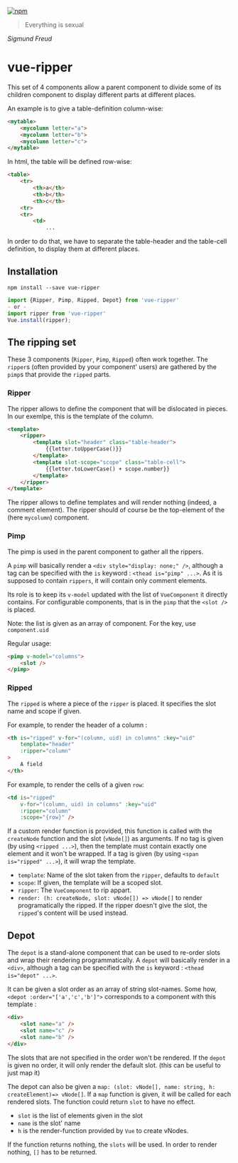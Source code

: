 [![npm](https://img.shields.io/npm/v/vue-ripper.svg)](https://www.npmjs.com/package/vue-ripper)

> Everything is sexual

*Sigmund Freud*
# vue-ripper
This set of 4 components allow a parent component to divide some of its children component to display different parts at different places.

An example is to give a table-definition column-wise:
```html
<mytable>
	<mycolumn letter="a">
	<mycolumn letter="b">
	<mycolumn letter="c">
</mytable>
```
In html, the table will be defined row-wise:
```html
<table>
	<tr>
		<th>a</th>
		<th>b</th>
		<th>c</th>
	<tr>
	<tr>
		<td>
			...
```
In order to do that, we have to separate the table-header and the table-cell definition, to display them at different places.

## Installation

```
npm install --save vue-ripper
```

```typescript
import {Ripper, Pimp, Ripped, Depot} from 'vue-ripper'
- or -
import ripper from 'vue-ripper'
Vue.install(ripper);
```
## The ripping set
These 3 components (`Ripper`, `Pimp`, `Ripped`) often work together. The `ripper`s (often provided by your component' users) are gathered by the `pimp`s that provide the `ripped` parts.

### Ripper
The ripper allows to define the component that will be dislocated in pieces.
In our exemlpe, this is the template of the column.
```html
<template>
	<ripper>
		<template slot="header" class="table-header">
			{{letter.toUpperCase()}}
		</template>
		<template slot-scope="scope" class="table-cell">
			{{letter.toLowerCase() + scope.number}}
		</template>
	</ripper>
</template>
```
The ripper allows to define templates and will render nothing (indeed, a comment element). The ripper should of course be the top-element of the (here `mycolumn`) component.

### Pimp

The pimp is used in the parent component to gather all the rippers.

A `pimp` will basically render a `<div style="display: none;" />`, although a tag can be specified with the `is` keyword : `<thead is="pimp" ...>`. As it is supposed to contain `rippers`, it will contain only comment elements.

Its role is to keep its `v-model` updated with the list of `VueComponent` it directly contains. For configurable components, that is in the `pimp` that the `<slot />` is placed.

Note: the list is given as an array of component. For the key, use `component.uid`

Regular usage:
```html
<pimp v-model="columns">
	<slot />
</pimp>
```

### Ripped
The `ripped` is where a piece of the `ripper` is placed. It specifies the slot name and scope if given.

For example, to render the header of a column :
```html
<th is="ripped" v-for="(column, uid) in columns" :key="uid"
	template="header"
	:ripper="column"
>
	A field
</th>
```

For example, to render the cells of a given `row`:
```html
<td is="ripped"
	v-for="(column, uid) in columns" :key="uid"
	:ripper="column"
	:scope="{row}" />
```

If a custom render function is provided, this function is called with the `createNode` function and the slot (`vNode[]`) as arguments.
If no tag is given (by using `<ripped ...>`), then the template must contain exactly one element and it won't be wrapped. If a tag is given (by using `<span is="ripped" ...>`), it will wrap the template.
- `template`: Name of the slot taken from the `ripper`, defaults to `default`
- `scope`: If given, the template will be a scoped slot.
- `ripper`: The `VueComponent` to rip appart.
- `render: (h: createNode, slot: vNode[]) => vNode[]` to render programatically the ripped.
If the ripper doesn't give the slot, the `ripped`'s content will be used instead.

## Depot
The `depot` is a stand-alone component that can be used to re-order slots and wrap their rendering programmatically.
A `depot` will basically render in a `<div>`, although a tag can be specified with the `is` keyword : `<thead is="depot" ...>`.

It can be given a slot order as an array of string slot-names. Some how, `<depot :order="['a','c','b']">` corresponds to a component with this template :
```html
<div>
	<slot name="a" />
	<slot name="c" />
	<slot name="b" />
</div>
```
The slots that are not specified in the order won't be rendered.
If the `depot` is given no order, it will only render the default slot. (this can be useful to just map it)

The depot can also be given a `map: (slot: vNode[], name: string, h: createElement)=> vNode[]`. If a `map` function is given, it will be called for each rendered slots. The function could return `slot` to have no effect.
- `slot` is the list of elements given in the slot
- `name` is the slot' name
- `h` is the render-function provided by `Vue` to create vNodes.

If the function returns nothing, the `slots` will be used. In order to render nothing, `[]` has to be returned.